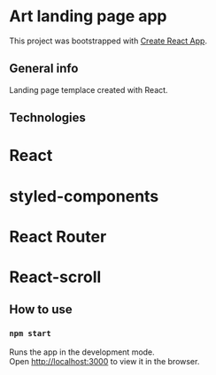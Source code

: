 # Art landing page app

This project was bootstrapped with [Create React App](https://github.com/facebook/create-react-app).

## General info

Landing page templace created with React.

## Technologies

# React

# styled-components

# React Router

# React-scroll

## How to use

### `npm start`

Runs the app in the development mode.\
Open [http://localhost:3000](http://localhost:3000) to view it in the browser.
